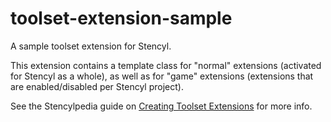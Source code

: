 # toolset-extension-sample 

A sample toolset extension for Stencyl.

This extension contains a template class for "normal" extensions (activated for Stencyl as a whole), as well as for "game" extensions (extensions that are enabled/disabled per Stencyl project).

See the Stencylpedia guide on [Creating Toolset Extensions](http://www.stencyl.com/help/view/creating-extensions/) for more info.
